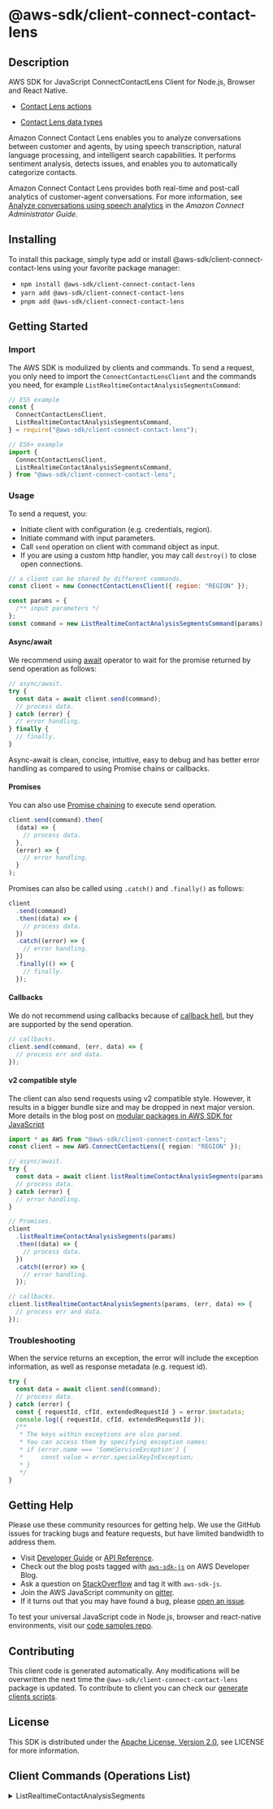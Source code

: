 <!-- generated file, do not edit directly -->

# @aws-sdk/client-connect-contact-lens

## Description

AWS SDK for JavaScript ConnectContactLens Client for Node.js, Browser and React Native.

<ul>
<li>
<p>
<a href="https://docs.aws.amazon.com/connect/latest/APIReference/API_Operations_Amazon_Connect_Contact_Lens.html">Contact Lens actions</a>
</p>
</li>
<li>
<p>
<a href="https://docs.aws.amazon.com/connect/latest/APIReference/API_Types_Amazon_Connect_Contact_Lens.html">Contact Lens data types</a>
</p>
</li>
</ul>
<p>Amazon Connect Contact Lens enables you to analyze conversations between customer and agents, by using
speech transcription, natural language processing, and intelligent search capabilities.
It performs sentiment analysis, detects issues, and enables you to automatically
categorize contacts.</p>
<p>Amazon Connect Contact Lens provides both real-time and post-call analytics of customer-agent
conversations. For more information, see <a href="https://docs.aws.amazon.com/connect/latest/adminguide/analyze-conversations.html">Analyze conversations
using speech analytics</a> in the <i>Amazon Connect Administrator
Guide</i>. </p>

## Installing

To install this package, simply type add or install @aws-sdk/client-connect-contact-lens
using your favorite package manager:

- `npm install @aws-sdk/client-connect-contact-lens`
- `yarn add @aws-sdk/client-connect-contact-lens`
- `pnpm add @aws-sdk/client-connect-contact-lens`

## Getting Started

### Import

The AWS SDK is modulized by clients and commands.
To send a request, you only need to import the `ConnectContactLensClient` and
the commands you need, for example `ListRealtimeContactAnalysisSegmentsCommand`:

```js
// ES5 example
const {
  ConnectContactLensClient,
  ListRealtimeContactAnalysisSegmentsCommand,
} = require("@aws-sdk/client-connect-contact-lens");
```

```ts
// ES6+ example
import {
  ConnectContactLensClient,
  ListRealtimeContactAnalysisSegmentsCommand,
} from "@aws-sdk/client-connect-contact-lens";
```

### Usage

To send a request, you:

- Initiate client with configuration (e.g. credentials, region).
- Initiate command with input parameters.
- Call `send` operation on client with command object as input.
- If you are using a custom http handler, you may call `destroy()` to close open connections.

```js
// a client can be shared by different commands.
const client = new ConnectContactLensClient({ region: "REGION" });

const params = {
  /** input parameters */
};
const command = new ListRealtimeContactAnalysisSegmentsCommand(params);
```

#### Async/await

We recommend using [await](https://developer.mozilla.org/en-US/docs/Web/JavaScript/Reference/Operators/await)
operator to wait for the promise returned by send operation as follows:

```js
// async/await.
try {
  const data = await client.send(command);
  // process data.
} catch (error) {
  // error handling.
} finally {
  // finally.
}
```

Async-await is clean, concise, intuitive, easy to debug and has better error handling
as compared to using Promise chains or callbacks.

#### Promises

You can also use [Promise chaining](https://developer.mozilla.org/en-US/docs/Web/JavaScript/Guide/Using_promises#chaining)
to execute send operation.

```js
client.send(command).then(
  (data) => {
    // process data.
  },
  (error) => {
    // error handling.
  }
);
```

Promises can also be called using `.catch()` and `.finally()` as follows:

```js
client
  .send(command)
  .then((data) => {
    // process data.
  })
  .catch((error) => {
    // error handling.
  })
  .finally(() => {
    // finally.
  });
```

#### Callbacks

We do not recommend using callbacks because of [callback hell](http://callbackhell.com/),
but they are supported by the send operation.

```js
// callbacks.
client.send(command, (err, data) => {
  // process err and data.
});
```

#### v2 compatible style

The client can also send requests using v2 compatible style.
However, it results in a bigger bundle size and may be dropped in next major version. More details in the blog post
on [modular packages in AWS SDK for JavaScript](https://aws.amazon.com/blogs/developer/modular-packages-in-aws-sdk-for-javascript/)

```ts
import * as AWS from "@aws-sdk/client-connect-contact-lens";
const client = new AWS.ConnectContactLens({ region: "REGION" });

// async/await.
try {
  const data = await client.listRealtimeContactAnalysisSegments(params);
  // process data.
} catch (error) {
  // error handling.
}

// Promises.
client
  .listRealtimeContactAnalysisSegments(params)
  .then((data) => {
    // process data.
  })
  .catch((error) => {
    // error handling.
  });

// callbacks.
client.listRealtimeContactAnalysisSegments(params, (err, data) => {
  // process err and data.
});
```

### Troubleshooting

When the service returns an exception, the error will include the exception information,
as well as response metadata (e.g. request id).

```js
try {
  const data = await client.send(command);
  // process data.
} catch (error) {
  const { requestId, cfId, extendedRequestId } = error.$metadata;
  console.log({ requestId, cfId, extendedRequestId });
  /**
   * The keys within exceptions are also parsed.
   * You can access them by specifying exception names:
   * if (error.name === 'SomeServiceException') {
   *     const value = error.specialKeyInException;
   * }
   */
}
```

## Getting Help

Please use these community resources for getting help.
We use the GitHub issues for tracking bugs and feature requests, but have limited bandwidth to address them.

- Visit [Developer Guide](https://docs.aws.amazon.com/sdk-for-javascript/v3/developer-guide/welcome.html)
  or [API Reference](https://docs.aws.amazon.com/AWSJavaScriptSDK/v3/latest/index.html).
- Check out the blog posts tagged with [`aws-sdk-js`](https://aws.amazon.com/blogs/developer/tag/aws-sdk-js/)
  on AWS Developer Blog.
- Ask a question on [StackOverflow](https://stackoverflow.com/questions/tagged/aws-sdk-js) and tag it with `aws-sdk-js`.
- Join the AWS JavaScript community on [gitter](https://gitter.im/aws/aws-sdk-js-v3).
- If it turns out that you may have found a bug, please [open an issue](https://github.com/aws/aws-sdk-js-v3/issues/new/choose).

To test your universal JavaScript code in Node.js, browser and react-native environments,
visit our [code samples repo](https://github.com/aws-samples/aws-sdk-js-tests).

## Contributing

This client code is generated automatically. Any modifications will be overwritten the next time the `@aws-sdk/client-connect-contact-lens` package is updated.
To contribute to client you can check our [generate clients scripts](https://github.com/aws/aws-sdk-js-v3/tree/main/scripts/generate-clients).

## License

This SDK is distributed under the
[Apache License, Version 2.0](http://www.apache.org/licenses/LICENSE-2.0),
see LICENSE for more information.

## Client Commands (Operations List)

<details>
<summary>
ListRealtimeContactAnalysisSegments
</summary>

[Command API Reference](https://docs.aws.amazon.com/AWSJavaScriptSDK/v3/latest/client/connect-contact-lens/command/ListRealtimeContactAnalysisSegmentsCommand/) / [Input](https://docs.aws.amazon.com/AWSJavaScriptSDK/v3/latest/Package/-aws-sdk-client-connect-contact-lens/Interface/ListRealtimeContactAnalysisSegmentsCommandInput/) / [Output](https://docs.aws.amazon.com/AWSJavaScriptSDK/v3/latest/Package/-aws-sdk-client-connect-contact-lens/Interface/ListRealtimeContactAnalysisSegmentsCommandOutput/)

</details>
